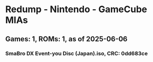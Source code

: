 # Redump - Nintendo - GameCube MIAs
## Games: 1, ROMs: 1, as of 2025-06-06

### SmaBro DX Event-you Disc (Japan).iso, CRC: 0dd683ce

